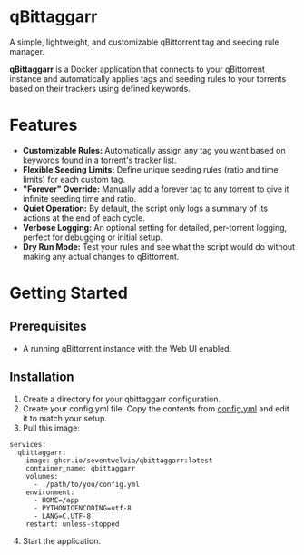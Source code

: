 # **qBittaggarr**

A simple, lightweight, and customizable qBittorrent tag and seeding rule manager.

**qBittaggarr** is a Docker application that connects to your qBittorrent instance and automatically applies tags and seeding rules to your torrents based on their trackers using defined keywords.

# **Features**


* **Customizable Rules:** Automatically assign any tag you want based on keywords found in a torrent's tracker list.
* **Flexible Seeding Limits:** Define unique seeding rules (ratio and time limits) for each custom tag.
* **"Forever" Override:** Manually add a forever tag to any torrent to give it infinite seeding time and ratio.
* **Quiet Operation:** By default, the script only logs a summary of its actions at the end of each cycle.
* **Verbose Logging:** An optional setting for detailed, per-torrent logging, perfect for debugging or initial setup.
* **Dry Run Mode:** Test your rules and see what the script would do without making any actual changes to qBittorrent.

# **Getting Started**

## Prerequisites

* A running qBittorrent instance with the Web UI enabled.

## Installation
1. Create a directory for your qbittaggarr configuration.
2. Create your config.yml file. Copy the contents from [config.yml](https://github.com/SevenTwelvia/qbittaggarr/blob/main/config.yml) and edit it to match your setup.
3. Pull this image:
```
services:
  qbittaggarr:
    image: ghcr.io/seventwelvia/qbittaggarr:latest
    container_name: qbittaggarr
    volumes:
      - ./path/to/you/config.yml
    environment:
      - HOME=/app
      - PYTHONIOENCODING=utf-8
      - LANG=C.UTF-8
    restart: unless-stopped
```
4. Start the application.

